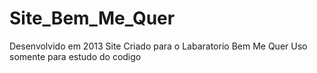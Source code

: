 # Site_Bem_Me_Quer
Desenvolvido em 2013
Site Criado para o Labaratorio Bem Me Quer
Uso somente para estudo do codigo
